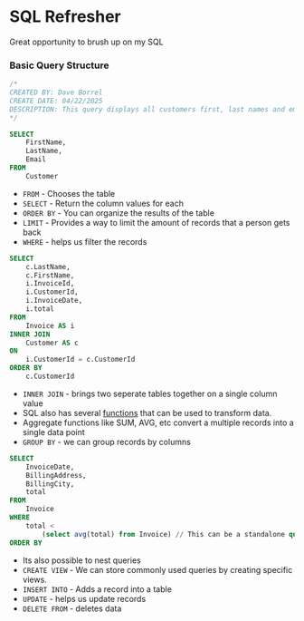 # SQL Refresher

Great opportunity to brush up on my SQL

### Basic Query Structure

```sql
/*
CREATED BY: Dave Borrel
CREATE DATE: 04/22/2025
DESCRIPTION: This query displays all customers first, last names and emails.
*/

SELECT
	FirstName,
	LastName,
	Email
FROM
	Customer
```

- `FROM` - Chooses the table
- `SELECT` - Return the column values for each
- `ORDER BY` - You can organize the results of the table
- `LIMIT` - Provides a way to limit the amount of records that a person gets back
- `WHERE` - helps us filter the records

```sql
SELECT
	c.LastName,
	c.FirstName,
	i.InvoiceId,
	i.CustomerId,
	i.InvoiceDate,
	i.total
FROM
	Invoice AS i
INNER JOIN
	Customer AS c
ON
	i.CustomerId = c.CustomerId
ORDER BY
	c.CustomerId
```

- `INNER JOIN` - brings two seperate tables together on a single column value
- SQL also has several [functions](https://docs.singlestore.com/cloud/reference/sql-reference/sql-functions-list/) that can be used to transform data.
- Aggregate functions like SUM, AVG, etc convert a multiple records into a single data point
- `GROUP BY` - we can group records by columns

```sql
SELECT
	InvoiceDate,
	BillingAddress,
	BillingCity,
	total
FROM
	Invoice
WHERE
	total <
		(select avg(total) from Invoice) // This can be a standalone query on its own.
ORDER BY
```

- Its also possible to nest queries
- `CREATE VIEW` - We can store commonly used queries by creating specific views.
- `INSERT INTO` - Adds a record into a table
- `UPDATE` - helps us update records
- `DELETE FROM` - deletes data
